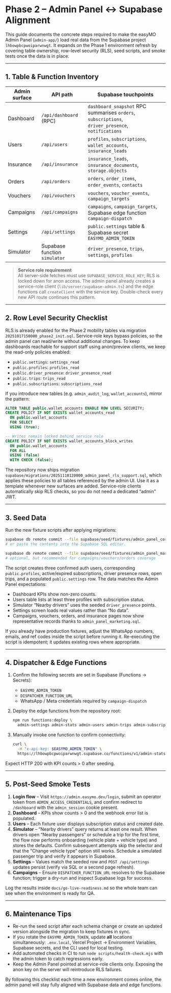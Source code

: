 # Phase 2 – Admin Panel ↔ Supabase Alignment

This guide documents the concrete steps required to make the easyMO Admin Panel
(`admin-app/`) load real data from the Supabase project
`lhbowpbcpwoiparwnwgt`. It expands on the Phase 1 environment refresh by
covering table ownership, row-level security (RLS), seed scripts, and smoke
tests once the data is in place.

---

## 1. Table & Function Inventory

| Admin surface | API path | Supabase touchpoints |
| --- | --- | --- |
| Dashboard | `/api/dashboard` (RPC) | `dashboard_snapshot` RPC summarises `orders`, `subscriptions`, `driver_presence`, `notifications` |
| Users | `/api/users` | `profiles`, `subscriptions`, `wallet_accounts`, `insurance_leads` |
| Insurance | `/api/insurance` | `insurance_leads`, `insurance_documents`, `storage.objects` |
| Orders | `/api/orders` | `orders`, `order_items`, `order_events`, `contacts` |
| Vouchers | `/api/vouchers` | `vouchers`, `voucher_events`, `campaign_targets` |
| Campaigns | `/api/campaigns` | `campaigns`, `campaign_targets`, Supabase edge function `campaign-dispatch` |
| Settings | `/api/settings` | `public.settings` table & Supabase secret `EASYMO_ADMIN_TOKEN` |
| Simulator | Supabase function `simulator` | `driver_presence`, `trips`, `settings`, `profiles` |

> **Service role requirement**  
> All server-side fetches must use `SUPABASE_SERVICE_ROLE_KEY`; RLS is locked
> down for anon access. The admin panel already creates a service-role client
> (`lib/server/supabase-admin.ts`) and the edge functions call `createClient`
> with the service key. Double-check every new API route continues this pattern.

---

## 2. Row Level Security Checklist

RLS is already enabled for the Phase 2 mobility tables via migration
`20251017150000_phase2_init.sql`. Service-role keys bypass policies, so the
admin panel can read/write without additional changes. To keep dashboards
reachable for support staff using anon/preview clients, we keep the read-only
policies enabled:

- `public.settings`: `settings_read`
- `public.profiles`: `profiles_read`
- `public.driver_presence`: `driver_presence_read`
- `public.trips`: `trips_read`
- `public.subscriptions`: `subscriptions_read`

If you introduce new tables (e.g. `admin_audit_log`, `wallet_accounts`),
mirror the pattern:

```sql
ALTER TABLE public.wallet_accounts ENABLE ROW LEVEL SECURITY;
CREATE POLICY IF NOT EXISTS wallet_accounts_read
  ON public.wallet_accounts
  FOR SELECT
  USING (true);

-- Writes remain locked behind service role
CREATE POLICY IF NOT EXISTS wallet_accounts_block_writes
  ON public.wallet_accounts
  FOR ALL
  USING (false)
  WITH CHECK (false);
```

The repository now ships migration
`supabase/migrations/20251118120000_admin_panel_rls_support.sql`, which applies
these policies to all tables referenced by the admin UI. Use it as a template
whenever new surfaces are added. Service-role clients automatically skip RLS
checks, so you do not need a dedicated “admin” JWT.

---

## 3. Seed Data

Run the new fixture scripts after applying migrations:

```bash
supabase db remote commit --file supabase/seed/fixtures/admin_panel_core.sql
# or paste the contents into the Supabase SQL editor.

supabase db remote commit --file supabase/seed/fixtures/admin_panel_marketing.sql
# optional, but recommended for campaigns/vouchers/orders coverage
```

The script creates three confirmed auth users, corresponding `public.profiles`,
active/expired subscriptions, driver presence rows, open trips, and a populated
`public.settings` row. The data matches the Admin Panel expectations:

- Dashboard KPIs show non-zero counts.
- Users table lists at least three profiles with subscription status.
- Simulator “Nearby drivers” uses the seeded `driver_presence` points.
- Settings screen loads real values rather than “No data”.
- Campaigns, vouchers, orders, and insurance pages now show representative
  records thanks to `admin_panel_marketing.sql`.

If you already have production fixtures, adjust the WhatsApp numbers, emails,
and ref codes inside the script before running it. Re-executing the script is
idempotent; it updates existing rows where appropriate.

---

## 4. Dispatcher & Edge Functions

1. Confirm the following secrets are set in Supabase (Functions → Secrets):
   - `EASYMO_ADMIN_TOKEN`
   - `DISPATCHER_FUNCTION_URL`
   - WhatsApp / Meta credentials required by `campaign-dispatch`

2. Deploy the edge functions from the repository root:

   ```bash
   npm run functions:deploy \
     admin-settings admin-stats admin-users admin-trips admin-subscriptions simulator
   ```

3. Manually invoke one function to confirm connectivity:

   ```bash
   curl \
     -H "x-api-key: $EASYMO_ADMIN_TOKEN" \
     https://lhbowpbcpwoiparwnwgt.supabase.co/functions/v1/admin-stats
   ```

Expect HTTP 200 with KPI counts > 0 after seeding.

---

## 5. Post-Seed Smoke Tests

1. **Login flow** – Visit `https://admin.easymo.dev/login`, submit an operator
   token from `ADMIN_ACCESS_CREDENTIALS`, and confirm redirect to `/dashboard`
   with the `admin_session` cookie present.
2. **Dashboard** – KPIs show counts > 0 and the webhook error list is populated.
3. **Users** – Each fixture user displays subscription status and created date.
4. **Simulator** – “Nearby drivers” query returns at least one result. When
   drivers open “Nearby passengers” or schedule a trip for the first time,
   the flow now performs onboarding (vehicle plate + vehicle type) and stores
   the defaults. Confirm subsequent attempts skip the selector and that the
   “Change vehicle type” option still works. Schedule a simulated passenger
   trip and verify it appears in Supabase.
5. **Settings** – Values match the seeded row and `POST /api/settings` updates
   persist (verify via SQL or a second page refresh).
6. **Campaigns** – Ensure `DISPATCHER_FUNCTION_URL` resolves to the Supabase
   function; trigger a dry-run and inspect Supabase logs for success.

Log the results inside `docs/go-live-readiness.md` so the whole team can see
when the environment is ready for QA.

---

## 6. Maintenance Tips

- Re-run the seed script after each schema change or create an updated version
  alongside the migration to keep fixtures in sync.
- If you rotate the `EASYMO_ADMIN_TOKEN`, update **all** locations simultaneously:
  `.env.local`, Vercel Project → Environment Variables, Supabase secrets, and
  the CLI used for local testing.
- Add automated checks in CI to run `node scripts/health-check.mjs` with the
  admin token to catch regressions early.
- Keep the Admin Panel pointed at service-role clients only. Exposing the anon
  key on the server will reintroduce RLS failures.

By following this checklist each time a new environment comes online, the
admin panel will stay fully aligned with Supabase data and edge functions.
